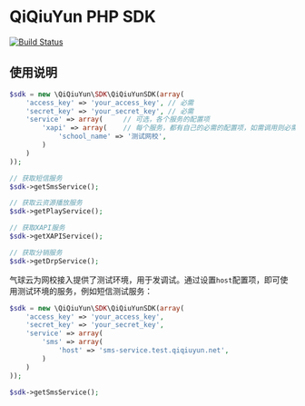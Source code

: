 # QiQiuYun PHP SDK

[![Build Status](https://travis-ci.org/codeages/qiqiuyun-php-sdk.svg?branch=master)](https://travis-ci.org/codeages/qiqiuyun-php-sdk)


## 使用说明

```php
$sdk = new \QiQiuYun\SDK\QiQiuYunSDK(array(
    'access_key' => 'your_access_key', // 必需
    'secret_key' => 'your_secret_key', // 必需
    'service' => array(     // 可选，各个服务的配置项
        'xapi' => array(    // 每个服务，都有自己的必需的配置项，如需调用则必需配置该服务的配置项
            'school_name' => '测试网校',
        )
    )
));

// 获取短信服务
$sdk->getSmsService();

// 获取云资源播放服务
$sdk->getPlayService();

// 获取XAPI服务
$sdk->getXAPIService();

// 获取分销服务
$sdk->getDrpService();
```

气球云为网校接入提供了测试环境，用于发调试。通过设置`host`配置项，即可使用测试环境的服务，例如短信测试服务：

```php
$sdk = new \QiQiuYun\SDK\QiQiuYunSDK(array(
    'access_key' => 'your_access_key', 
    'secret_key' => 'your_secret_key', 
    'service' => array(
        'sms' => array(
            'host' => 'sms-service.test.qiqiuyun.net',
        )
    )
));

$sdk->getSmsService();
```